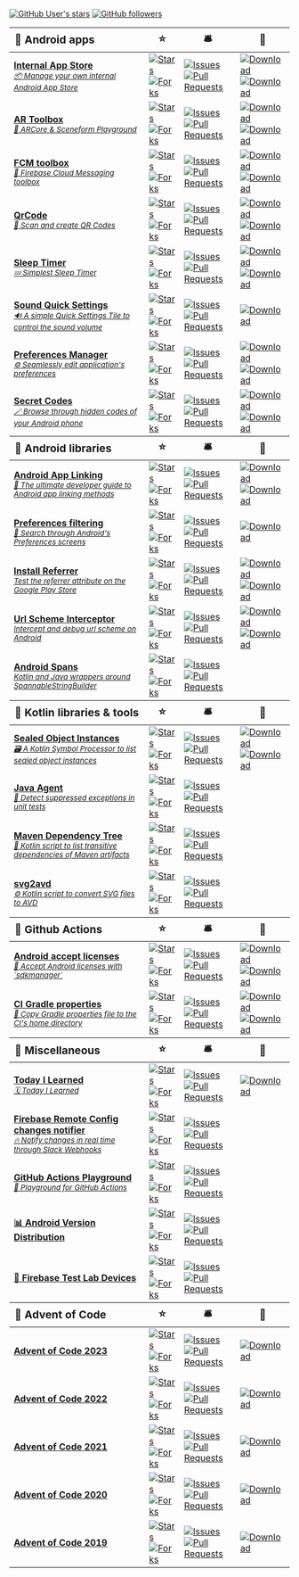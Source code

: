 [![GitHub User's stars](https://img.shields.io/github/stars/SimonMarquis)]() [![GitHub followers](https://img.shields.io/github/followers/SimonMarquis)](https://github.com/SimonMarquis?tab=followers)

<!--region-->
<table>
  <thead style="font-size: larger; background-color: #FFFFFF11;">
    <tr>
      <th style="text-align: left"><b>🤖 Android apps</b></th>
      <th><b>⭐</b></th>
      <th><b>🛎️</b></th>
      <th><b>🔗</b></th>
    </tr>
  </thead>
  <tbody>
    <tr>
      <td><a href="https://github.com/SimonMarquis/InternalAppStore"><b>Internal App Store</b><br><i><small>📦 Manage your own internal Android App Store</small></i></a></td>
      <td><a href="https://github.com/SimonMarquis/InternalAppStore/stargazers"><img alt="Stars" src="https://img.shields.io/github/stars/SimonMarquis/InternalAppStore"></a><br><a href="https://github.com/SimonMarquis/InternalAppStore/forks"><img alt="Forks" src="https://img.shields.io/github/forks/SimonMarquis/InternalAppStore"></a></td>
      <td><a href="https://github.com/SimonMarquis/InternalAppStore/issues"><img alt="Issues" src="https://img.shields.io/github/issues/SimonMarquis/InternalAppStore?label=Issues"></a><br><a href="https://github.com/SimonMarquis/InternalAppStore/pulls"><img alt="Pull Requests" src="https://img.shields.io/github/issues-pr/SimonMarquis/InternalAppStore?label=PRs%E2%A0%80%E2%A0%80"></a></td>
      <td><a href="https://public-app-store.web.app/"><img alt="Download" src="https://img.shields.io/badge/Web-%20?logo=html5&amp;logoColor=white&amp;color=grey"></a><br><a href="https://github.com/SimonMarquis/InternalAppStore/releases/latest"><img alt="Download" src="https://img.shields.io/github/v/release/SimonMarquis/InternalAppStore?logo=github&amp;label=%20&amp;color=grey"></a></td>
    </tr>
    <tr>
      <td><a href="https://github.com/SimonMarquis/AR-Toolbox"><b>AR Toolbox</b><br><i><small>🧰 ARCore &amp; Sceneform Playground</small></i></a></td>
      <td><a href="https://github.com/SimonMarquis/AR-Toolbox/stargazers"><img alt="Stars" src="https://img.shields.io/github/stars/SimonMarquis/AR-Toolbox"></a><br><a href="https://github.com/SimonMarquis/AR-Toolbox/forks"><img alt="Forks" src="https://img.shields.io/github/forks/SimonMarquis/AR-Toolbox"></a></td>
      <td><a href="https://github.com/SimonMarquis/AR-Toolbox/issues"><img alt="Issues" src="https://img.shields.io/github/issues/SimonMarquis/AR-Toolbox?label=Issues"></a><br><a href="https://github.com/SimonMarquis/AR-Toolbox/pulls"><img alt="Pull Requests" src="https://img.shields.io/github/issues-pr/SimonMarquis/AR-Toolbox?label=PRs%E2%A0%80%E2%A0%80"></a></td>
      <td><a href="https://play.google.com/store/apps/details?id=fr.smarquis.ar_toolbox"><img alt="Download" src="https://img.shields.io/badge/Google%20Play-%20?logo=googleplay&amp;color=grey"></a><br><a href="https://github.com/SimonMarquis/AR-Toolbox/releases/latest"><img alt="Download" src="https://img.shields.io/github/v/release/SimonMarquis/AR-Toolbox?logo=github&amp;label=%20&amp;color=grey"></a></td>
    </tr>
    <tr>
      <td><a href="https://github.com/SimonMarquis/FCM-toolbox"><b>FCM toolbox</b><br><i><small>📲 Firebase Cloud Messaging toolbox</small></i></a></td>
      <td><a href="https://github.com/SimonMarquis/FCM-toolbox/stargazers"><img alt="Stars" src="https://img.shields.io/github/stars/SimonMarquis/FCM-toolbox"></a><br><a href="https://github.com/SimonMarquis/FCM-toolbox/forks"><img alt="Forks" src="https://img.shields.io/github/forks/SimonMarquis/FCM-toolbox"></a></td>
      <td><a href="https://github.com/SimonMarquis/FCM-toolbox/issues"><img alt="Issues" src="https://img.shields.io/github/issues/SimonMarquis/FCM-toolbox?label=Issues"></a><br><a href="https://github.com/SimonMarquis/FCM-toolbox/pulls"><img alt="Pull Requests" src="https://img.shields.io/github/issues-pr/SimonMarquis/FCM-toolbox?label=PRs%E2%A0%80%E2%A0%80"></a></td>
      <td><a href="https://play.google.com/store/apps/details?id=fr.smarquis.fcm"><img alt="Download" src="https://img.shields.io/badge/Google%20Play-%20?logo=googleplay&amp;color=grey"></a><br><a href="https://fcm-toolbox-public.web.app"><img alt="Download" src="https://img.shields.io/badge/Web-%20?logo=html5&amp;logoColor=white&amp;color=grey"></a></td>
    </tr>
    <tr>
      <td><a href="https://github.com/SimonMarquis/QrCode"><b>QrCode</b><br><i><small>🏁 Scan and create QR Codes</small></i></a></td>
      <td><a href="https://github.com/SimonMarquis/QrCode/stargazers"><img alt="Stars" src="https://img.shields.io/github/stars/SimonMarquis/QrCode"></a><br><a href="https://github.com/SimonMarquis/QrCode/forks"><img alt="Forks" src="https://img.shields.io/github/forks/SimonMarquis/QrCode"></a></td>
      <td><a href="https://github.com/SimonMarquis/QrCode/issues"><img alt="Issues" src="https://img.shields.io/github/issues/SimonMarquis/QrCode?label=Issues"></a><br><a href="https://github.com/SimonMarquis/QrCode/pulls"><img alt="Pull Requests" src="https://img.shields.io/github/issues-pr/SimonMarquis/QrCode?label=PRs%E2%A0%80%E2%A0%80"></a></td>
      <td><a href="https://play.google.com/store/apps/details?id=fr.smarquis.qrcode"><img alt="Download" src="https://img.shields.io/badge/Google%20Play-%20?logo=googleplay&amp;color=grey"></a><br><a href="https://simonmarquis.github.io/QrCode"><img alt="Download" src="https://img.shields.io/badge/Web-%20?logo=html5&amp;logoColor=white&amp;color=grey"></a></td>
    </tr>
    <tr>
      <td><a href="https://github.com/SimonMarquis/SleepTimer"><b>Sleep Timer</b><br><i><small>💤 Simplest Sleep Timer</small></i></a></td>
      <td><a href="https://github.com/SimonMarquis/SleepTimer/stargazers"><img alt="Stars" src="https://img.shields.io/github/stars/SimonMarquis/SleepTimer"></a><br><a href="https://github.com/SimonMarquis/SleepTimer/forks"><img alt="Forks" src="https://img.shields.io/github/forks/SimonMarquis/SleepTimer"></a></td>
      <td><a href="https://github.com/SimonMarquis/SleepTimer/issues"><img alt="Issues" src="https://img.shields.io/github/issues/SimonMarquis/SleepTimer?label=Issues"></a><br><a href="https://github.com/SimonMarquis/SleepTimer/pulls"><img alt="Pull Requests" src="https://img.shields.io/github/issues-pr/SimonMarquis/SleepTimer?label=PRs%E2%A0%80%E2%A0%80"></a></td>
      <td><a href="https://play.google.com/store/apps/details?id=fr.smarquis.sleeptimer"><img alt="Download" src="https://img.shields.io/badge/Google%20Play-%20?logo=googleplay&amp;color=grey"></a><br><a href="https://f-droid.org/en/packages/fr.smarquis.sleeptimer"><img alt="Download" src="https://img.shields.io/badge/F--Droid-%20?logo=f-droid&amp;color=grey"></a></td>
    </tr>
    <tr>
      <td><a href="https://github.com/SimonMarquis/Android-SoundQuickSettings"><b>Sound Quick Settings</b><br><i><small>🔊 A simple Quick Settings Tile to control the sound volume</small></i></a></td>
      <td><a href="https://github.com/SimonMarquis/Android-SoundQuickSettings/stargazers"><img alt="Stars" src="https://img.shields.io/github/stars/SimonMarquis/Android-SoundQuickSettings"></a><br><a href="https://github.com/SimonMarquis/Android-SoundQuickSettings/forks"><img alt="Forks" src="https://img.shields.io/github/forks/SimonMarquis/Android-SoundQuickSettings"></a></td>
      <td><a href="https://github.com/SimonMarquis/Android-SoundQuickSettings/issues"><img alt="Issues" src="https://img.shields.io/github/issues/SimonMarquis/Android-SoundQuickSettings?label=Issues"></a><br><a href="https://github.com/SimonMarquis/Android-SoundQuickSettings/pulls"><img alt="Pull Requests" src="https://img.shields.io/github/issues-pr/SimonMarquis/Android-SoundQuickSettings?label=PRs%E2%A0%80%E2%A0%80"></a></td>
      <td><a href="https://play.google.com/store/apps/details?id=fr.smarquis.soundquicksettings"><img alt="Download" src="https://img.shields.io/badge/Google%20Play-%20?logo=googleplay&amp;color=grey"></a></td>
    </tr>
    <tr>
      <td><a href="https://github.com/SimonMarquis/Android-PreferencesManager"><b>Preferences Manager</b><br><i><small>⚙️ Seamlessly edit application's preferences</small></i></a></td>
      <td><a href="https://github.com/SimonMarquis/Android-PreferencesManager/stargazers"><img alt="Stars" src="https://img.shields.io/github/stars/SimonMarquis/Android-PreferencesManager"></a><br><a href="https://github.com/SimonMarquis/Android-PreferencesManager/forks"><img alt="Forks" src="https://img.shields.io/github/forks/SimonMarquis/Android-PreferencesManager"></a></td>
      <td><a href="https://github.com/SimonMarquis/Android-PreferencesManager/issues"><img alt="Issues" src="https://img.shields.io/github/issues/SimonMarquis/Android-PreferencesManager?label=Issues"></a><br><a href="https://github.com/SimonMarquis/Android-PreferencesManager/pulls"><img alt="Pull Requests" src="https://img.shields.io/github/issues-pr/SimonMarquis/Android-PreferencesManager?label=PRs%E2%A0%80%E2%A0%80"></a></td>
      <td><a href="https://play.google.com/store/apps/details?id=fr.simon.marquis.preferencesmanager"><img alt="Download" src="https://img.shields.io/badge/Google%20Play-%20?logo=googleplay&amp;color=grey"></a><br><a href="https://f-droid.org/en/packages/fr.simon.marquis.preferencesmanager"><img alt="Download" src="https://img.shields.io/badge/F--Droid-%20?logo=f-droid&amp;color=grey"></a></td>
    </tr>
    <tr>
      <td><a href="https://github.com/SimonMarquis/Android-SecretCodes"><b>Secret Codes</b><br><i><small>🪄 Browse through hidden codes of your Android phone</small></i></a></td>
      <td><a href="https://github.com/SimonMarquis/Android-SecretCodes/stargazers"><img alt="Stars" src="https://img.shields.io/github/stars/SimonMarquis/Android-SecretCodes"></a><br><a href="https://github.com/SimonMarquis/Android-SecretCodes/forks"><img alt="Forks" src="https://img.shields.io/github/forks/SimonMarquis/Android-SecretCodes"></a></td>
      <td><a href="https://github.com/SimonMarquis/Android-SecretCodes/issues"><img alt="Issues" src="https://img.shields.io/github/issues/SimonMarquis/Android-SecretCodes?label=Issues"></a><br><a href="https://github.com/SimonMarquis/Android-SecretCodes/pulls"><img alt="Pull Requests" src="https://img.shields.io/github/issues-pr/SimonMarquis/Android-SecretCodes?label=PRs%E2%A0%80%E2%A0%80"></a></td>
      <td><a href="https://play.google.com/store/apps/details?id=fr.simon.marquis.secretcodes"><img alt="Download" src="https://img.shields.io/badge/Google%20Play-%20?logo=googleplay&amp;color=grey"></a><br><a href="https://f-droid.org/en/packages/fr.simon.marquis.secretcodes"><img alt="Download" src="https://img.shields.io/badge/F--Droid-%20?logo=f-droid&amp;color=grey"></a></td>
    </tr>
  </tbody>
  <thead style="font-size: larger; background-color: #FFFFFF11;">
    <tr>
      <th style="text-align: left"><b>🤖 Android libraries</b></th>
      <th><b>⭐</b></th>
      <th><b>🛎️</b></th>
      <th><b>🔗</b></th>
    </tr>
  </thead>
  <tbody>
    <tr>
      <td><a href="https://github.com/SimonMarquis/Android-App-Linking"><b>Android App Linking</b><br><i><small>🔗 The ultimate developer guide to Android app linking methods</small></i></a></td>
      <td><a href="https://github.com/SimonMarquis/Android-App-Linking/stargazers"><img alt="Stars" src="https://img.shields.io/github/stars/SimonMarquis/Android-App-Linking"></a><br><a href="https://github.com/SimonMarquis/Android-App-Linking/forks"><img alt="Forks" src="https://img.shields.io/github/forks/SimonMarquis/Android-App-Linking"></a></td>
      <td><a href="https://github.com/SimonMarquis/Android-App-Linking/issues"><img alt="Issues" src="https://img.shields.io/github/issues/SimonMarquis/Android-App-Linking?label=Issues"></a><br><a href="https://github.com/SimonMarquis/Android-App-Linking/pulls"><img alt="Pull Requests" src="https://img.shields.io/github/issues-pr/SimonMarquis/Android-App-Linking?label=PRs%E2%A0%80%E2%A0%80"></a></td>
      <td><a href="https://play.google.com/store/apps/details?id=fr.smarquis.applinks"><img alt="Download" src="https://img.shields.io/badge/Google%20Play-%20?logo=googleplay&amp;color=grey"></a><br><a href="https://simonmarquis.github.io/Android-App-Linking"><img alt="Download" src="https://img.shields.io/badge/Web-%20?logo=html5&amp;logoColor=white&amp;color=grey"></a></td>
    </tr>
    <tr>
      <td><a href="https://github.com/SimonMarquis/Preferences-filtering"><b>Preferences filtering</b><br><i><small>🔎 Search through Android's Preferences screens</small></i></a></td>
      <td><a href="https://github.com/SimonMarquis/Preferences-filtering/stargazers"><img alt="Stars" src="https://img.shields.io/github/stars/SimonMarquis/Preferences-filtering"></a><br><a href="https://github.com/SimonMarquis/Preferences-filtering/forks"><img alt="Forks" src="https://img.shields.io/github/forks/SimonMarquis/Preferences-filtering"></a></td>
      <td><a href="https://github.com/SimonMarquis/Preferences-filtering/issues"><img alt="Issues" src="https://img.shields.io/github/issues/SimonMarquis/Preferences-filtering?label=Issues"></a><br><a href="https://github.com/SimonMarquis/Preferences-filtering/pulls"><img alt="Pull Requests" src="https://img.shields.io/github/issues-pr/SimonMarquis/Preferences-filtering?label=PRs%E2%A0%80%E2%A0%80"></a></td>
      <td><a href="https://github.com/SimonMarquis/Preferences-filtering/releases/latest"><img alt="Download" src="https://img.shields.io/github/v/release/SimonMarquis/Preferences-filtering?logo=github&amp;label=%20&amp;color=grey"></a></td>
    </tr>
    <tr>
      <td><a href="https://github.com/SimonMarquis/Android-InstallReferrer"><b>Install Referrer</b><br><i><small>Test the referrer attribute on the Google Play Store</small></i></a></td>
      <td><a href="https://github.com/SimonMarquis/Android-InstallReferrer/stargazers"><img alt="Stars" src="https://img.shields.io/github/stars/SimonMarquis/Android-InstallReferrer"></a><br><a href="https://github.com/SimonMarquis/Android-InstallReferrer/forks"><img alt="Forks" src="https://img.shields.io/github/forks/SimonMarquis/Android-InstallReferrer"></a></td>
      <td><a href="https://github.com/SimonMarquis/Android-InstallReferrer/issues"><img alt="Issues" src="https://img.shields.io/github/issues/SimonMarquis/Android-InstallReferrer?label=Issues"></a><br><a href="https://github.com/SimonMarquis/Android-InstallReferrer/pulls"><img alt="Pull Requests" src="https://img.shields.io/github/issues-pr/SimonMarquis/Android-InstallReferrer?label=PRs%E2%A0%80%E2%A0%80"></a></td>
      <td><a href="https://play.google.com/store/apps/details?id=fr.simon.marquis.installreferrer"><img alt="Download" src="https://img.shields.io/badge/Google%20Play-%20?logo=googleplay&amp;color=grey"></a><br><a href="https://simonmarquis.github.io/Android-InstallReferrer"><img alt="Download" src="https://img.shields.io/badge/Web-%20?logo=html5&amp;logoColor=white&amp;color=grey"></a></td>
    </tr>
    <tr>
      <td><a href="https://github.com/SimonMarquis/Android-UrlSchemeInterceptor"><b>Url Scheme Interceptor</b><br><i><small>Intercept and debug url scheme on Android</small></i></a></td>
      <td><a href="https://github.com/SimonMarquis/Android-UrlSchemeInterceptor/stargazers"><img alt="Stars" src="https://img.shields.io/github/stars/SimonMarquis/Android-UrlSchemeInterceptor"></a><br><a href="https://github.com/SimonMarquis/Android-UrlSchemeInterceptor/forks"><img alt="Forks" src="https://img.shields.io/github/forks/SimonMarquis/Android-UrlSchemeInterceptor"></a></td>
      <td><a href="https://github.com/SimonMarquis/Android-UrlSchemeInterceptor/issues"><img alt="Issues" src="https://img.shields.io/github/issues/SimonMarquis/Android-UrlSchemeInterceptor?label=Issues"></a><br><a href="https://github.com/SimonMarquis/Android-UrlSchemeInterceptor/pulls"><img alt="Pull Requests" src="https://img.shields.io/github/issues-pr/SimonMarquis/Android-UrlSchemeInterceptor?label=PRs%E2%A0%80%E2%A0%80"></a></td>
      <td><a href="https://play.google.com/store/apps/details?id=fr.smarquis.usi.sample"><img alt="Download" src="https://img.shields.io/badge/Google%20Play-%20?logo=googleplay&amp;color=grey"></a><br><a href="https://simonmarquis.github.io/Android-UrlSchemeInterceptor"><img alt="Download" src="https://img.shields.io/badge/Web-%20?logo=html5&amp;logoColor=white&amp;color=grey"></a></td>
    </tr>
    <tr>
      <td><a href="https://github.com/SimonMarquis/Android-Spans"><b>Android Spans</b><br><i><small>Kotlin and Java wrappers around SpannableStringBuilder</small></i></a></td>
      <td><a href="https://github.com/SimonMarquis/Android-Spans/stargazers"><img alt="Stars" src="https://img.shields.io/github/stars/SimonMarquis/Android-Spans"></a><br><a href="https://github.com/SimonMarquis/Android-Spans/forks"><img alt="Forks" src="https://img.shields.io/github/forks/SimonMarquis/Android-Spans"></a></td>
      <td><a href="https://github.com/SimonMarquis/Android-Spans/issues"><img alt="Issues" src="https://img.shields.io/github/issues/SimonMarquis/Android-Spans?label=Issues"></a><br><a href="https://github.com/SimonMarquis/Android-Spans/pulls"><img alt="Pull Requests" src="https://img.shields.io/github/issues-pr/SimonMarquis/Android-Spans?label=PRs%E2%A0%80%E2%A0%80"></a></td>
      <td></td>
    </tr>
  </tbody>
  <thead style="font-size: larger; background-color: #FFFFFF11;">
    <tr>
      <th style="text-align: left"><b>🧰 Kotlin libraries &amp; tools</b></th>
      <th><b>⭐</b></th>
      <th><b>🛎️</b></th>
      <th><b>🔗</b></th>
    </tr>
  </thead>
  <tbody>
    <tr>
      <td><a href="https://github.com/SimonMarquis/SealedObjectInstances"><b>Sealed Object Instances</b><br><i><small>🗃️ A Kotlin Symbol Processor to list sealed object instances</small></i></a></td>
      <td><a href="https://github.com/SimonMarquis/SealedObjectInstances/stargazers"><img alt="Stars" src="https://img.shields.io/github/stars/SimonMarquis/SealedObjectInstances"></a><br><a href="https://github.com/SimonMarquis/SealedObjectInstances/forks"><img alt="Forks" src="https://img.shields.io/github/forks/SimonMarquis/SealedObjectInstances"></a></td>
      <td><a href="https://github.com/SimonMarquis/SealedObjectInstances/issues"><img alt="Issues" src="https://img.shields.io/github/issues/SimonMarquis/SealedObjectInstances?label=Issues"></a><br><a href="https://github.com/SimonMarquis/SealedObjectInstances/pulls"><img alt="Pull Requests" src="https://img.shields.io/github/issues-pr/SimonMarquis/SealedObjectInstances?label=PRs%E2%A0%80%E2%A0%80"></a></td>
      <td><a href="https://central.sonatype.com/artifact/fr.smarquis.sealed/sealed-object-instances"><img alt="Download" src="https://img.shields.io/maven-central/v/fr.smarquis.sealed/sealed-object-instances?label=Maven&amp;color=grey"></a><br><a href="https://github.com/SimonMarquis/SealedObjectInstances/releases/latest"><img alt="Download" src="https://img.shields.io/github/v/release/SimonMarquis/SealedObjectInstances?logo=github&amp;label=%20&amp;color=grey"></a></td>
    </tr>
    <tr>
      <td><a href="https://github.com/SimonMarquis/JavaAgent"><b>Java Agent</b><br><i><small>👮 Detect suppressed exceptions in unit tests</small></i></a></td>
      <td><a href="https://github.com/SimonMarquis/JavaAgent/stargazers"><img alt="Stars" src="https://img.shields.io/github/stars/SimonMarquis/JavaAgent"></a><br><a href="https://github.com/SimonMarquis/JavaAgent/forks"><img alt="Forks" src="https://img.shields.io/github/forks/SimonMarquis/JavaAgent"></a></td>
      <td><a href="https://github.com/SimonMarquis/JavaAgent/issues"><img alt="Issues" src="https://img.shields.io/github/issues/SimonMarquis/JavaAgent?label=Issues"></a><br><a href="https://github.com/SimonMarquis/JavaAgent/pulls"><img alt="Pull Requests" src="https://img.shields.io/github/issues-pr/SimonMarquis/JavaAgent?label=PRs%E2%A0%80%E2%A0%80"></a></td>
      <td></td>
    </tr>
    <tr>
      <td><a href="https://github.com/SimonMarquis/Maven-Dependency-Tree"><b>Maven Dependency Tree</b><br><i><small>🌲 Kotlin script to list transitive dependencies of Maven artifacts</small></i></a></td>
      <td><a href="https://github.com/SimonMarquis/Maven-Dependency-Tree/stargazers"><img alt="Stars" src="https://img.shields.io/github/stars/SimonMarquis/Maven-Dependency-Tree"></a><br><a href="https://github.com/SimonMarquis/Maven-Dependency-Tree/forks"><img alt="Forks" src="https://img.shields.io/github/forks/SimonMarquis/Maven-Dependency-Tree"></a></td>
      <td><a href="https://github.com/SimonMarquis/Maven-Dependency-Tree/issues"><img alt="Issues" src="https://img.shields.io/github/issues/SimonMarquis/Maven-Dependency-Tree?label=Issues"></a><br><a href="https://github.com/SimonMarquis/Maven-Dependency-Tree/pulls"><img alt="Pull Requests" src="https://img.shields.io/github/issues-pr/SimonMarquis/Maven-Dependency-Tree?label=PRs%E2%A0%80%E2%A0%80"></a></td>
      <td></td>
    </tr>
    <tr>
      <td><a href="https://github.com/SimonMarquis/svg2avd"><b>svg2avd</b><br><i><small>⚙️ Kotlin script to convert SVG files to AVD</small></i></a></td>
      <td><a href="https://github.com/SimonMarquis/svg2avd/stargazers"><img alt="Stars" src="https://img.shields.io/github/stars/SimonMarquis/svg2avd"></a><br><a href="https://github.com/SimonMarquis/svg2avd/forks"><img alt="Forks" src="https://img.shields.io/github/forks/SimonMarquis/svg2avd"></a></td>
      <td><a href="https://github.com/SimonMarquis/svg2avd/issues"><img alt="Issues" src="https://img.shields.io/github/issues/SimonMarquis/svg2avd?label=Issues"></a><br><a href="https://github.com/SimonMarquis/svg2avd/pulls"><img alt="Pull Requests" src="https://img.shields.io/github/issues-pr/SimonMarquis/svg2avd?label=PRs%E2%A0%80%E2%A0%80"></a></td>
      <td></td>
    </tr>
  </tbody>
  <thead style="font-size: larger; background-color: #FFFFFF11;">
    <tr>
      <th style="text-align: left"><b>🐙 Github Actions</b></th>
      <th><b>⭐</b></th>
      <th><b>🛎️</b></th>
      <th><b>🔗</b></th>
    </tr>
  </thead>
  <tbody>
    <tr>
      <td><a href="https://github.com/SimonMarquis/android-accept-licenses"><b>Android accept licenses</b><br><i><small>🤖 Accept Android licenses with `sdkmanager`</small></i></a></td>
      <td><a href="https://github.com/SimonMarquis/android-accept-licenses/stargazers"><img alt="Stars" src="https://img.shields.io/github/stars/SimonMarquis/android-accept-licenses"></a><br><a href="https://github.com/SimonMarquis/android-accept-licenses/forks"><img alt="Forks" src="https://img.shields.io/github/forks/SimonMarquis/android-accept-licenses"></a></td>
      <td><a href="https://github.com/SimonMarquis/android-accept-licenses/issues"><img alt="Issues" src="https://img.shields.io/github/issues/SimonMarquis/android-accept-licenses?label=Issues"></a><br><a href="https://github.com/SimonMarquis/android-accept-licenses/pulls"><img alt="Pull Requests" src="https://img.shields.io/github/issues-pr/SimonMarquis/android-accept-licenses?label=PRs%E2%A0%80%E2%A0%80"></a></td>
      <td><a href="https://github.com/marketplace/actions/android-accept-licenses"><img alt="Download" src="https://img.shields.io/badge/Marketplace-%20?logo=github&amp;logoColor=white&amp;color=grey"></a><br><a href="https://github.com/SimonMarquis/android-accept-licenses/releases/latest"><img alt="Download" src="https://img.shields.io/github/v/release/SimonMarquis/android-accept-licenses?logo=github&amp;label=%20&amp;color=grey"></a></td>
    </tr>
    <tr>
      <td><a href="https://github.com/SimonMarquis/ci-gradle-properties-action"><b>CI Gradle properties</b><br><i><small>🐘 Copy Gradle properties file to the CI's home directory</small></i></a></td>
      <td><a href="https://github.com/SimonMarquis/ci-gradle-properties-action/stargazers"><img alt="Stars" src="https://img.shields.io/github/stars/SimonMarquis/ci-gradle-properties-action"></a><br><a href="https://github.com/SimonMarquis/ci-gradle-properties-action/forks"><img alt="Forks" src="https://img.shields.io/github/forks/SimonMarquis/ci-gradle-properties-action"></a></td>
      <td><a href="https://github.com/SimonMarquis/ci-gradle-properties-action/issues"><img alt="Issues" src="https://img.shields.io/github/issues/SimonMarquis/ci-gradle-properties-action?label=Issues"></a><br><a href="https://github.com/SimonMarquis/ci-gradle-properties-action/pulls"><img alt="Pull Requests" src="https://img.shields.io/github/issues-pr/SimonMarquis/ci-gradle-properties-action?label=PRs%E2%A0%80%E2%A0%80"></a></td>
      <td><a href="https://github.com/marketplace/actions/setup-gradle-properties-file"><img alt="Download" src="https://img.shields.io/badge/Marketplace-%20?logo=github&amp;logoColor=white&amp;color=grey"></a><br><a href="https://github.com/SimonMarquis/ci-gradle-properties-action/releases/latest"><img alt="Download" src="https://img.shields.io/github/v/release/SimonMarquis/ci-gradle-properties-action?logo=github&amp;label=%20&amp;color=grey"></a></td>
    </tr>
  </tbody>
  <thead style="font-size: larger; background-color: #FFFFFF11;">
    <tr>
      <th style="text-align: left"><b>💎 Miscellaneous</b></th>
      <th><b>⭐</b></th>
      <th><b>🛎️</b></th>
      <th><b>🔗</b></th>
    </tr>
  </thead>
  <tbody>
    <tr>
      <td><a href="https://github.com/SimonMarquis/TIL"><b>Today I Learned</b><br><i><small>🗓️ Today I Learned</small></i></a></td>
      <td><a href="https://github.com/SimonMarquis/TIL/stargazers"><img alt="Stars" src="https://img.shields.io/github/stars/SimonMarquis/TIL"></a><br><a href="https://github.com/SimonMarquis/TIL/forks"><img alt="Forks" src="https://img.shields.io/github/forks/SimonMarquis/TIL"></a></td>
      <td><a href="https://github.com/SimonMarquis/TIL/issues"><img alt="Issues" src="https://img.shields.io/github/issues/SimonMarquis/TIL?label=Issues"></a><br><a href="https://github.com/SimonMarquis/TIL/pulls"><img alt="Pull Requests" src="https://img.shields.io/github/issues-pr/SimonMarquis/TIL?label=PRs%E2%A0%80%E2%A0%80"></a></td>
      <td><a href="https://simonmarquis.github.io/TIL"><img alt="Download" src="https://img.shields.io/badge/Web-%20?logo=html5&amp;logoColor=white&amp;color=grey"></a></td>
    </tr>
    <tr>
      <td><a href="https://github.com/SimonMarquis/Firebase-Remote-Config-Changes-Notifier"><b>Firebase Remote Config changes notifier</b><br><i><small>🔥 Notify changes in real time through Slack Webhooks</small></i></a></td>
      <td><a href="https://github.com/SimonMarquis/Firebase-Remote-Config-Changes-Notifier/stargazers"><img alt="Stars" src="https://img.shields.io/github/stars/SimonMarquis/Firebase-Remote-Config-Changes-Notifier"></a><br><a href="https://github.com/SimonMarquis/Firebase-Remote-Config-Changes-Notifier/forks"><img alt="Forks" src="https://img.shields.io/github/forks/SimonMarquis/Firebase-Remote-Config-Changes-Notifier"></a></td>
      <td><a href="https://github.com/SimonMarquis/Firebase-Remote-Config-Changes-Notifier/issues"><img alt="Issues" src="https://img.shields.io/github/issues/SimonMarquis/Firebase-Remote-Config-Changes-Notifier?label=Issues"></a><br><a href="https://github.com/SimonMarquis/Firebase-Remote-Config-Changes-Notifier/pulls"><img alt="Pull Requests" src="https://img.shields.io/github/issues-pr/SimonMarquis/Firebase-Remote-Config-Changes-Notifier?label=PRs%E2%A0%80%E2%A0%80"></a></td>
      <td></td>
    </tr>
    <tr>
      <td><a href="https://github.com/SimonMarquis/GitHub-Actions-Playground"><b>GitHub Actions Playground</b><br><i><small>🛝 Playground for GitHub Actions</small></i></a></td>
      <td><a href="https://github.com/SimonMarquis/GitHub-Actions-Playground/stargazers"><img alt="Stars" src="https://img.shields.io/github/stars/SimonMarquis/GitHub-Actions-Playground"></a><br><a href="https://github.com/SimonMarquis/GitHub-Actions-Playground/forks"><img alt="Forks" src="https://img.shields.io/github/forks/SimonMarquis/GitHub-Actions-Playground"></a></td>
      <td><a href="https://github.com/SimonMarquis/GitHub-Actions-Playground/issues"><img alt="Issues" src="https://img.shields.io/github/issues/SimonMarquis/GitHub-Actions-Playground?label=Issues"></a><br><a href="https://github.com/SimonMarquis/GitHub-Actions-Playground/pulls"><img alt="Pull Requests" src="https://img.shields.io/github/issues-pr/SimonMarquis/GitHub-Actions-Playground?label=PRs%E2%A0%80%E2%A0%80"></a></td>
      <td></td>
    </tr>
    <tr>
      <td><a href="https://github.com/SimonMarquis/Android-Version-Distribution"><b>📊 Android Version Distribution</b></a></td>
      <td><a href="https://github.com/SimonMarquis/Android-Version-Distribution/stargazers"><img alt="Stars" src="https://img.shields.io/github/stars/SimonMarquis/Android-Version-Distribution"></a><br><a href="https://github.com/SimonMarquis/Android-Version-Distribution/forks"><img alt="Forks" src="https://img.shields.io/github/forks/SimonMarquis/Android-Version-Distribution"></a></td>
      <td><a href="https://github.com/SimonMarquis/Android-Version-Distribution/issues"><img alt="Issues" src="https://img.shields.io/github/issues/SimonMarquis/Android-Version-Distribution?label=Issues"></a><br><a href="https://github.com/SimonMarquis/Android-Version-Distribution/pulls"><img alt="Pull Requests" src="https://img.shields.io/github/issues-pr/SimonMarquis/Android-Version-Distribution?label=PRs%E2%A0%80%E2%A0%80"></a></td>
      <td></td>
    </tr>
    <tr>
      <td><a href="https://github.com/SimonMarquis/Firebase-Test-Lab-Devices"><b>📱 Firebase Test Lab Devices</b></a></td>
      <td><a href="https://github.com/SimonMarquis/Firebase-Test-Lab-Devices/stargazers"><img alt="Stars" src="https://img.shields.io/github/stars/SimonMarquis/Firebase-Test-Lab-Devices"></a><br><a href="https://github.com/SimonMarquis/Firebase-Test-Lab-Devices/forks"><img alt="Forks" src="https://img.shields.io/github/forks/SimonMarquis/Firebase-Test-Lab-Devices"></a></td>
      <td><a href="https://github.com/SimonMarquis/Firebase-Test-Lab-Devices/issues"><img alt="Issues" src="https://img.shields.io/github/issues/SimonMarquis/Firebase-Test-Lab-Devices?label=Issues"></a><br><a href="https://github.com/SimonMarquis/Firebase-Test-Lab-Devices/pulls"><img alt="Pull Requests" src="https://img.shields.io/github/issues-pr/SimonMarquis/Firebase-Test-Lab-Devices?label=PRs%E2%A0%80%E2%A0%80"></a></td>
      <td></td>
    </tr>
  </tbody>
  <thead style="font-size: larger; background-color: #FFFFFF11;">
    <tr>
      <th style="text-align: left"><b>🎄 Advent of Code</b></th>
      <th><b>⭐</b></th>
      <th><b>🛎️</b></th>
      <th><b>🔗</b></th>
    </tr>
  </thead>
  <tbody>
    <tr>
      <td><a href="https://github.com/SimonMarquis/advent-of-code-2023"><b>Advent of Code 2023</b></a></td>
      <td><a href="https://github.com/SimonMarquis/advent-of-code-2023/stargazers"><img alt="Stars" src="https://img.shields.io/github/stars/SimonMarquis/advent-of-code-2023"></a><br><a href="https://github.com/SimonMarquis/advent-of-code-2023/forks"><img alt="Forks" src="https://img.shields.io/github/forks/SimonMarquis/advent-of-code-2023"></a></td>
      <td><a href="https://github.com/SimonMarquis/advent-of-code-2023/issues"><img alt="Issues" src="https://img.shields.io/github/issues/SimonMarquis/advent-of-code-2023?label=Issues"></a><br><a href="https://github.com/SimonMarquis/advent-of-code-2023/pulls"><img alt="Pull Requests" src="https://img.shields.io/github/issues-pr/SimonMarquis/advent-of-code-2023?label=PRs%E2%A0%80%E2%A0%80"></a></td>
      <td><a href="https://adventofcode.com/2023"><img alt="Download" src="https://img.shields.io/badge/Web-%20?logo=html5&amp;logoColor=white&amp;color=grey"></a></td>
    </tr>
    <tr>
      <td><a href="https://github.com/SimonMarquis/advent-of-code-2022"><b>Advent of Code 2022</b></a></td>
      <td><a href="https://github.com/SimonMarquis/advent-of-code-2022/stargazers"><img alt="Stars" src="https://img.shields.io/github/stars/SimonMarquis/advent-of-code-2022"></a><br><a href="https://github.com/SimonMarquis/advent-of-code-2022/forks"><img alt="Forks" src="https://img.shields.io/github/forks/SimonMarquis/advent-of-code-2022"></a></td>
      <td><a href="https://github.com/SimonMarquis/advent-of-code-2022/issues"><img alt="Issues" src="https://img.shields.io/github/issues/SimonMarquis/advent-of-code-2022?label=Issues"></a><br><a href="https://github.com/SimonMarquis/advent-of-code-2022/pulls"><img alt="Pull Requests" src="https://img.shields.io/github/issues-pr/SimonMarquis/advent-of-code-2022?label=PRs%E2%A0%80%E2%A0%80"></a></td>
      <td><a href="https://adventofcode.com/2022"><img alt="Download" src="https://img.shields.io/badge/Web-%20?logo=html5&amp;logoColor=white&amp;color=grey"></a></td>
    </tr>
    <tr>
      <td><a href="https://github.com/SimonMarquis/advent-of-code-2021"><b>Advent of Code 2021</b></a></td>
      <td><a href="https://github.com/SimonMarquis/advent-of-code-2021/stargazers"><img alt="Stars" src="https://img.shields.io/github/stars/SimonMarquis/advent-of-code-2021"></a><br><a href="https://github.com/SimonMarquis/advent-of-code-2021/forks"><img alt="Forks" src="https://img.shields.io/github/forks/SimonMarquis/advent-of-code-2021"></a></td>
      <td><a href="https://github.com/SimonMarquis/advent-of-code-2021/issues"><img alt="Issues" src="https://img.shields.io/github/issues/SimonMarquis/advent-of-code-2021?label=Issues"></a><br><a href="https://github.com/SimonMarquis/advent-of-code-2021/pulls"><img alt="Pull Requests" src="https://img.shields.io/github/issues-pr/SimonMarquis/advent-of-code-2021?label=PRs%E2%A0%80%E2%A0%80"></a></td>
      <td><a href="https://adventofcode.com/2021"><img alt="Download" src="https://img.shields.io/badge/Web-%20?logo=html5&amp;logoColor=white&amp;color=grey"></a></td>
    </tr>
    <tr>
      <td><a href="https://github.com/SimonMarquis/advent-of-code-2020"><b>Advent of Code 2020</b></a></td>
      <td><a href="https://github.com/SimonMarquis/advent-of-code-2020/stargazers"><img alt="Stars" src="https://img.shields.io/github/stars/SimonMarquis/advent-of-code-2020"></a><br><a href="https://github.com/SimonMarquis/advent-of-code-2020/forks"><img alt="Forks" src="https://img.shields.io/github/forks/SimonMarquis/advent-of-code-2020"></a></td>
      <td><a href="https://github.com/SimonMarquis/advent-of-code-2020/issues"><img alt="Issues" src="https://img.shields.io/github/issues/SimonMarquis/advent-of-code-2020?label=Issues"></a><br><a href="https://github.com/SimonMarquis/advent-of-code-2020/pulls"><img alt="Pull Requests" src="https://img.shields.io/github/issues-pr/SimonMarquis/advent-of-code-2020?label=PRs%E2%A0%80%E2%A0%80"></a></td>
      <td><a href="https://adventofcode.com/2020"><img alt="Download" src="https://img.shields.io/badge/Web-%20?logo=html5&amp;logoColor=white&amp;color=grey"></a></td>
    </tr>
    <tr>
      <td><a href="https://github.com/SimonMarquis/advent-of-code-2019"><b>Advent of Code 2019</b></a></td>
      <td><a href="https://github.com/SimonMarquis/advent-of-code-2019/stargazers"><img alt="Stars" src="https://img.shields.io/github/stars/SimonMarquis/advent-of-code-2019"></a><br><a href="https://github.com/SimonMarquis/advent-of-code-2019/forks"><img alt="Forks" src="https://img.shields.io/github/forks/SimonMarquis/advent-of-code-2019"></a></td>
      <td><a href="https://github.com/SimonMarquis/advent-of-code-2019/issues"><img alt="Issues" src="https://img.shields.io/github/issues/SimonMarquis/advent-of-code-2019?label=Issues"></a><br><a href="https://github.com/SimonMarquis/advent-of-code-2019/pulls"><img alt="Pull Requests" src="https://img.shields.io/github/issues-pr/SimonMarquis/advent-of-code-2019?label=PRs%E2%A0%80%E2%A0%80"></a></td>
      <td><a href="https://adventofcode.com/2019"><img alt="Download" src="https://img.shields.io/badge/Web-%20?logo=html5&amp;logoColor=white&amp;color=grey"></a></td>
    </tr>
  </tbody>
</table>
<!--endregion-->
